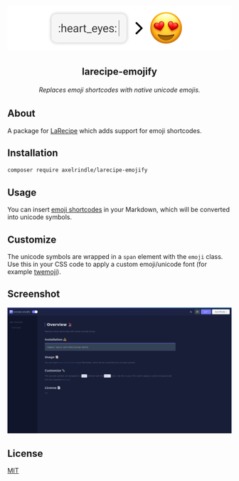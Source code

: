 <h6 align="center">
    <img src="https://raw.githubusercontent.com/axelrindle/larecipe-emojify/master/logo.png">
</h6>
<h2 align="center">
    larecipe-emojify
</h2>
<h6 align="center">
    Replaces emoji shortcodes with native unicode emojis.
</h6>

## About
A package for [LaRecipe](https://github.com/saleem-hadad/larecipe) which adds support for emoji shortcodes.

## Installation

```bash
composer require axelrindle/larecipe-emojify
```

## Usage

You can insert [emoji shortcodes](https://www.webfx.com/tools/emoji-cheat-sheet/) in your Markdown, which will be converted into unicode symbols.

## Customize

The unicode symbols are wrapped in a `span` element with the `emoji` class. Use this in your CSS code to apply a custom emoji/unicode font (for example [twemoji](https://github.com/eosrei/twemoji-color-font)).

## Screenshot

![Screenshot](https://github.com/axelrindle/larecipe-emojify/blob/master/screenshot.png)

## License

[MIT](LICENSE)
